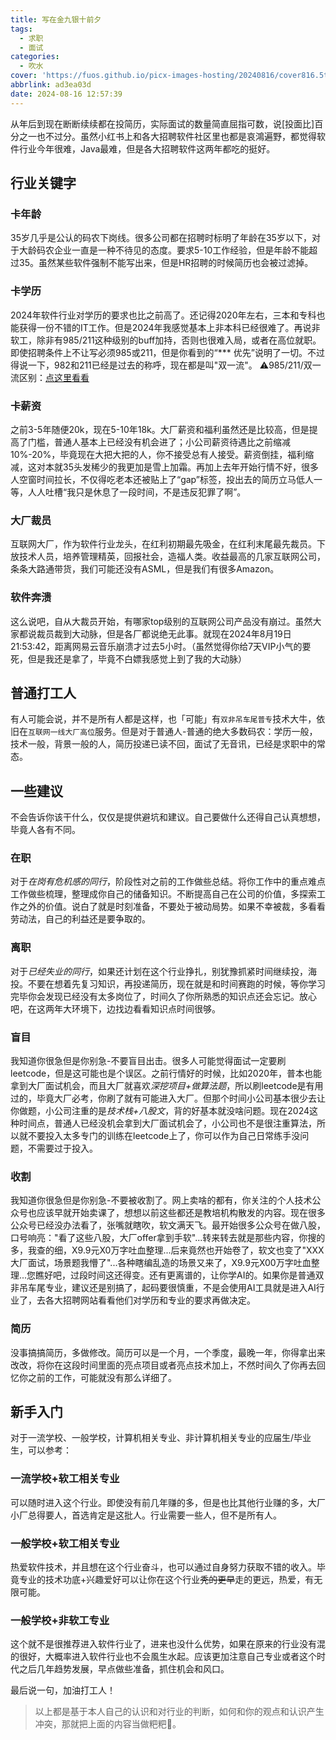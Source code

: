 ```yaml
---
title: 写在金九银十前夕
tags:
  - 求职
  - 面试
categories:
  - 吹水
cover: 'https://fuos.github.io/picx-images-hosting/20240816/cover816.5tqy5jb4ly.webp'
abbrlink: ad3ea03d
date: 2024-08-16 12:57:39
---
```


从年后到现在断断续续都在投简历，实际面试的数量简直屈指可数，说[投面比]百分之一也不过分。虽然小红书上和各大招聘软件社区里也都是哀鴻遍野，都觉得软件行业今年很难，Java最难，但是各大招聘软件这两年都吃的挺好。

## 行业关键字

### 卡年龄
35岁几乎是公认的码农下岗线。很多公司都在招聘时标明了年龄在35岁以下，对于大龄码农企业一直是一种不待见的态度。要求5-10工作经验，但是年龄不能超过35。虽然某些软件强制不能写出来，但是HR招聘的时候简历也会被过滤掉。

### 卡学历
2024年软件行业对学历的要求也比之前高了。还记得2020年左右，三本和专科也能获得一份不错的IT工作。但是2024年我感觉基本上非本科已经很难了。再说非软工，除非有985/211这种级别的buff加持，否则也很难入局，或者在高位就职。即使招聘条件上不让写必须985或211，但是你看到的“*** 优先”说明了一切。不过得说一下，982和211已经是过去的称呼，现在都是叫"双一流"。
⚠️985/211/双一流区别：[点这里看看](https://m.thepaper.cn/baijiahao_5213990)

### 卡薪资
之前3-5年随便20k，现在5-10年18k。大厂薪资和福利虽然还是比较高，但是提高了门槛，普通人基本上已经没有机会进了；小公司薪资待遇比之前缩减10%-20%，毕竟现在大把大把的人，你不接受总有人接受。薪资倒挂，福利缩减，这对本就35头发稀少的我更加是雪上加霜。再加上去年开始行情不好，很多人空窗时间拉长，不仅得吃老本还被贴上了“gap”标签，投出去的简历立马低人一等，人人吐槽“我只是休息了一段时间，不是违反犯罪了啊”。

### 大厂裁员
互联网大厂，作为软件行业龙头，在红利初期最先吸金，在红利末尾最先裁员。下放技术人员，培养管理精英，回报社会，造福人类。收益最高的几家互联网公司，条条大路通带货，我们可能还没有ASML，但是我们有很多Amazon。

### 软件奔溃
这么说吧，自从大裁员开始，有哪家top级别的互联网公司产品没有崩过。虽然大家都说裁员裁到大动脉，但是各厂都说绝无此事。就现在2024年8月19日21:53:42，距离网易云音乐崩溃才过去5小时。（虽然觉得你给7天VIP小气的要死，但是我还是拿了，毕竟不白嫖我感觉上到了我的大动脉）

## 普通打工人

有人可能会说，并不是所有人都是这样，也「可能」有`双非吊车尾普专`技术大牛，依旧在`互联网一线大厂高位`服务。但是对于普通人-普通的绝大多数码农：学历一般，技术一般，背景一般的人，简历投递已读不回，面试了无音讯，已经是求职中的常态。

## 一些建议

不会告诉你该干什么，仅仅是提供避坑和建议。自己要做什么还得自己认真想想，毕竟人各有不同。

### 在职
对于*在岗有危机感的同行*，阶段性对之前的工作做些总结。将你工作中的重点难点工作做些梳理，整理成你自己的储备知识。不断提高自己在公司的价值，多探索工作之外的价值。说白了就是时刻准备，不要处于被动局势。如果不幸被裁，多看看劳动法，自己的利益还是要争取的。

### 离职
对于*已经失业的同行*，如果还计划在这个行业挣扎，别犹豫抓紧时间继续投，海投。不要在想着先复习知识，再投递简历，现在就是和时间赛跑的时候，等你学习完毕你会发现已经没有太多岗位了，时间久了你所熟悉的知识点还会忘记。放心吧，在这两年大环境下，边找边看看知识点时间很够。

### 盲目
我知道你很急但是你别急-不要盲目出击。很多人可能觉得面试一定要刷leetcode，但是这可能也是个误区。之前行情好的时候，比如2020年，普本也能拿到大厂面试机会，而且大厂就喜欢*深挖项目+做算法题*，所以刷leetcode是有用过的，毕竟大厂必考，你刷了就有可能进入大厂。但那个时间小公司基本很少去让你做题，小公司注重的是*技术栈+八股文*，背的好基本就没啥问题。现在2024这种时间点，普通人已经没机会拿到大厂面试机会了，小公司也不是很注重算法，所以就不要投入太多专门的训练在leetcode上了，你可以作为自己日常练手没问题，不需要过于投入。

### 收割
我知道你很急但是你别急-不要被收割了。网上卖啥的都有，你关注的个人技术公众号也应该早就开始卖课了，想想以前这些都还是教培机构散发的内容。现在很多公众号已经没办法看了，张嘴就瞎吹，软文满天飞。最开始很多公众号在做八股，口号响亮："看了这些八股，大厂offer拿到手软"...转来转去就是那些内容，你搜的多，我查的细，X9.9元X0万字吐血整理...后来竟然也开始卷了，软文也变了"XXX大厂面试，场景题我懵了"...各种瞎编乱造的场景又来了，X9.9元X00万字吐血整理...您瞧好吧，过段时间这还得变。还有更离谱的，让你学AI的。如果你是普通双非吊车尾专业，建议还是别搞了，起码要很慎重，不是会使用AI工具就是进入AI行业了，去各大招聘网站看看他们对学历和专业的要求再做决定。

### 简历
没事搞搞简历，多做修改。简历可以是一个月，一个季度，最晚一年，你得拿出来改改，将你在这段时间里面的亮点项目或者亮点技术加上，不然时间久了你再去回忆你之前的工作，可能就没有那么详细了。

## 新手入门

对于一流学校、一般学校，计算机相关专业、非计算机相关专业的应届生/毕业生，可以参考：

### 一流学校+软工相关专业
可以随时进入这个行业。即使没有前几年赚的多，但是也比其他行业赚的多，大厂小厂总得要人，首选肯定是这批人。行业需要一些人，但不是所有人。

### 一般学校+软工相关专业
热爱软件技术，并且想在这个行业奋斗，也可以通过自身努力获取不错的收入。毕竟专业的技术功底+兴趣爱好可以让你在这个行业~~秃的更早~~走的更远，热爱，有无限可能。

### 一般学校+非软工专业
这个就不是很推荐进入软件行业了，进来也没什么优势，如果在原来的行业没有混的很好，大概率进入软件行业也不会風生水起。应该更加注意自己专业或者这个时代之后几年趋势发展，早点做些准备，抓住机会和风口。

最后说一句，加油打工人！

> 以上都是基于本人自己的认识和对行业的判断，如何和你的观点和认识产生冲突，那就把上面的内容当做粑粑💩。